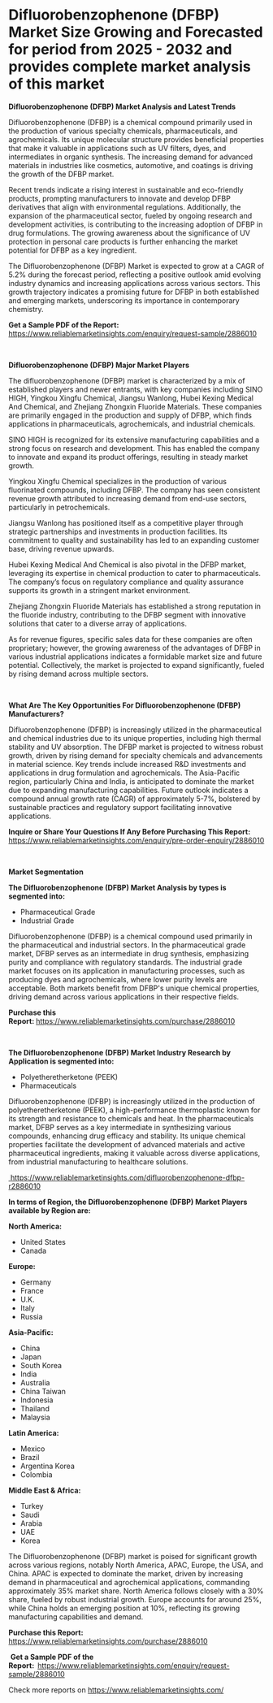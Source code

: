 <p><h1>Difluorobenzophenone (DFBP) Market Size Growing and Forecasted for period from 2025 - 2032 and provides complete market analysis of this market</h1></p><p><strong>Difluorobenzophenone (DFBP) Market Analysis and Latest Trends</strong></p>
<p><p>Difluorobenzophenone (DFBP) is a chemical compound primarily used in the production of various specialty chemicals, pharmaceuticals, and agrochemicals. Its unique molecular structure provides beneficial properties that make it valuable in applications such as UV filters, dyes, and intermediates in organic synthesis. The increasing demand for advanced materials in industries like cosmetics, automotive, and coatings is driving the growth of the DFBP market.</p><p>Recent trends indicate a rising interest in sustainable and eco-friendly products, prompting manufacturers to innovate and develop DFBP derivatives that align with environmental regulations. Additionally, the expansion of the pharmaceutical sector, fueled by ongoing research and development activities, is contributing to the increasing adoption of DFBP in drug formulations. The growing awareness about the significance of UV protection in personal care products is further enhancing the market potential for DFBP as a key ingredient.</p><p>The Difluorobenzophenone (DFBP) Market is expected to grow at a CAGR of 5.2% during the forecast period, reflecting a positive outlook amid evolving industry dynamics and increasing applications across various sectors. This growth trajectory indicates a promising future for DFBP in both established and emerging markets, underscoring its importance in contemporary chemistry.</p></p>
<p><strong>Get a Sample PDF of the Report:&nbsp;</strong> <a href="https://www.reliablemarketinsights.com/enquiry/request-sample/2886010?utm_campaign=2179&utm_medium=2&utm_source=Github&utm_content=ia&utm_term=13032025&utm_id=difluorobenzophenone-dfbp">https://www.reliablemarketinsights.com/enquiry/request-sample/2886010</a></p>
<p>&nbsp;</p>
<p><strong>Difluorobenzophenone (DFBP) Major Market Players</strong></p>
<p><p>The difluorobenzophenone (DFBP) market is characterized by a mix of established players and newer entrants, with key companies including SINO HIGH, Yingkou Xingfu Chemical, Jiangsu Wanlong, Hubei Kexing Medical And Chemical, and Zhejiang Zhongxin Fluoride Materials. These companies are primarily engaged in the production and supply of DFBP, which finds applications in pharmaceuticals, agrochemicals, and industrial chemicals.</p><p>SINO HIGH is recognized for its extensive manufacturing capabilities and a strong focus on research and development. This has enabled the company to innovate and expand its product offerings, resulting in steady market growth.</p><p>Yingkou Xingfu Chemical specializes in the production of various fluorinated compounds, including DFBP. The company has seen consistent revenue growth attributed to increasing demand from end-use sectors, particularly in petrochemicals.</p><p>Jiangsu Wanlong has positioned itself as a competitive player through strategic partnerships and investments in production facilities. Its commitment to quality and sustainability has led to an expanding customer base, driving revenue upwards.</p><p>Hubei Kexing Medical And Chemical is also pivotal in the DFBP market, leveraging its expertise in chemical production to cater to pharmaceuticals. The company’s focus on regulatory compliance and quality assurance supports its growth in a stringent market environment.</p><p>Zhejiang Zhongxin Fluoride Materials has established a strong reputation in the fluoride industry, contributing to the DFBP segment with innovative solutions that cater to a diverse array of applications.</p><p>As for revenue figures, specific sales data for these companies are often proprietary; however, the growing awareness of the advantages of DFBP in various industrial applications indicates a formidable market size and future potential. Collectively, the market is projected to expand significantly, fueled by rising demand across multiple sectors.</p></p>
<p>&nbsp;</p>
<p><strong>What Are The Key Opportunities For Difluorobenzophenone (DFBP) Manufacturers?</strong></p>
<p><p>Difluorobenzophenone (DFBP) is increasingly utilized in the pharmaceutical and chemical industries due to its unique properties, including high thermal stability and UV absorption. The DFBP market is projected to witness robust growth, driven by rising demand for specialty chemicals and advancements in material science. Key trends include increased R&D investments and applications in drug formulation and agrochemicals. The Asia-Pacific region, particularly China and India, is anticipated to dominate the market due to expanding manufacturing capabilities. Future outlook indicates a compound annual growth rate (CAGR) of approximately 5-7%, bolstered by sustainable practices and regulatory support facilitating innovative applications.</p></p>
<p><strong>Inquire or Share Your Questions If Any Before Purchasing This Report:</strong> <a href="https://www.reliablemarketinsights.com/enquiry/pre-order-enquiry/2886010?utm_campaign=2179&utm_medium=2&utm_source=Github&utm_content=ia&utm_term=13032025&utm_id=difluorobenzophenone-dfbp">https://www.reliablemarketinsights.com/enquiry/pre-order-enquiry/2886010</a></p>
<p>&nbsp;</p>
<p><strong>Market Segmentation</strong></p>
<p><strong>The Difluorobenzophenone (DFBP) Market Analysis by types is segmented into:</strong></p>
<p><ul><li>Pharmaceutical Grade</li><li>Industrial Grade</li></ul></p>
<p><p>Difluorobenzophenone (DFBP) is a chemical compound used primarily in the pharmaceutical and industrial sectors. In the pharmaceutical grade market, DFBP serves as an intermediate in drug synthesis, emphasizing purity and compliance with regulatory standards. The industrial grade market focuses on its application in manufacturing processes, such as producing dyes and agrochemicals, where lower purity levels are acceptable. Both markets benefit from DFBP's unique chemical properties, driving demand across various applications in their respective fields.</p></p>
<p><strong>Purchase this Report:&nbsp;</strong><a href="https://www.reliablemarketinsights.com/purchase/2886010?utm_campaign=2179&utm_medium=2&utm_source=Github&utm_content=ia&utm_term=13032025&utm_id=difluorobenzophenone-dfbp">https://www.reliablemarketinsights.com/purchase/2886010</a></p>
<p>&nbsp;</p>
<p><strong>The Difluorobenzophenone (DFBP) Market Industry Research by Application is segmented into:</strong></p>
<p><ul><li>Polyetheretherketone (PEEK)</li><li>Pharmaceuticals</li></ul></p>
<p><p>Difluorobenzophenone (DFBP) is increasingly utilized in the production of polyetheretherketone (PEEK), a high-performance thermoplastic known for its strength and resistance to chemicals and heat. In the pharmaceuticals market, DFBP serves as a key intermediate in synthesizing various compounds, enhancing drug efficacy and stability. Its unique chemical properties facilitate the development of advanced materials and active pharmaceutical ingredients, making it valuable across diverse applications, from industrial manufacturing to healthcare solutions.</p></p>
<p><a href="https://www.reliablemarketinsights.com/difluorobenzophenone-dfbp-r2886010?utm_campaign=2179&utm_medium=2&utm_source=Github&utm_content=ia&utm_term=13032025&utm_id=difluorobenzophenone-dfbp">&nbsp;https://www.reliablemarketinsights.com/difluorobenzophenone-dfbp-r2886010</a></p>
<p><strong>In terms of Region, the Difluorobenzophenone (DFBP) Market Players available by Region are:</strong></p>
<p>
    <p> <strong> North America: </strong>
        <ul>
            <li>United States</li>
            <li>Canada</li>
        </ul>
        </p> 
    <p> <strong> Europe: </strong>
        <ul>
            <li>Germany</li>
            <li>France</li>
            <li>U.K.</li>
            <li>Italy</li>
            <li>Russia</li>
        </ul>
        </p> 
    <p> <strong> Asia-Pacific: </strong>
        <ul>
            <li>China</li>
            <li>Japan</li>
            <li>South Korea</li>
            <li>India</li>
            <li>Australia</li>
            <li>China Taiwan</li>
            <li>Indonesia</li>
            <li>Thailand</li>
            <li>Malaysia</li>
        </ul>
        </p> 
    <p> <strong> Latin America: </strong>
        <ul>
            <li>Mexico</li>
            <li>Brazil</li>
            <li>Argentina Korea</li>
            <li>Colombia</li>
        </ul>
        </p> 
    <p> <strong> Middle East & Africa: </strong>
        <ul>
            <li>Turkey</li>
            <li>Saudi</li>
            <li>Arabia</li>
            <li>UAE</li>
            <li>Korea</li>
        </ul>
    </p>
    </p>
<p><p>The Difluorobenzophenone (DFBP) market is poised for significant growth across various regions, notably North America, APAC, Europe, the USA, and China. APAC is expected to dominate the market, driven by increasing demand in pharmaceutical and agrochemical applications, commanding approximately 35% market share. North America follows closely with a 30% share, fueled by robust industrial growth. Europe accounts for around 25%, while China holds an emerging position at 10%, reflecting its growing manufacturing capabilities and demand.</p></p>
<p><strong>Purchase this Report: </strong><a href="https://www.reliablemarketinsights.com/purchase/2886010?utm_campaign=2179&utm_medium=2&utm_source=Github&utm_content=ia&utm_term=13032025&utm_id=difluorobenzophenone-dfbp">https://www.reliablemarketinsights.com/purchase/2886010</a></p>
<p>&nbsp;<strong>Get a Sample PDF of the Report:&nbsp;&nbsp;</strong><a href="https://www.reliablemarketinsights.com/enquiry/request-sample/2886010?utm_campaign=2179&utm_medium=2&utm_source=Github&utm_content=ia&utm_term=13032025&utm_id=difluorobenzophenone-dfbp">https://www.reliablemarketinsights.com/enquiry/request-sample/2886010</a></p>
<p><strong></strong></p>
<p>Check more reports on <a href="https://www.reliablemarketinsights.com/?utm_campaign=2179&utm_medium=2&utm_source=Github&utm_content=ia&utm_term=13032025&utm_id=difluorobenzophenone-dfbp">https://www.reliablemarketinsights.com/</a></p>